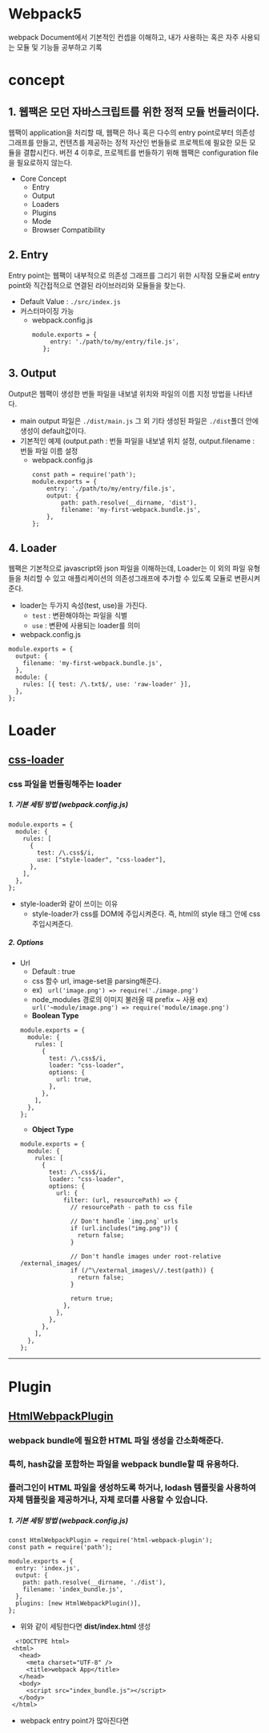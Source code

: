 # Webpack5
webpack Document에서 기본적인 컨셉을 이해하고, 내가 사용하는 혹은 자주 사용되는 모듈 및 기능들 공부하고 기록


# concept
## 1. 웹팩은 모던 자바스크립트를 위한 정적 모듈 번들러이다.
웹팩이 application을 처리할 때, 웹팩은 하나 혹은 다수의 entry point로부터 의존성 그래프를 만들고, 컨텐츠를 제공하는 정적 자산인 번들들로 프로젝트에 필요한 모든 모듈을 결합시킨다.
버전 4 이후로, 프로젝트를 번들하기 위해 웹팩은 configuration file을 필요로하지 않는다.
* Core Concept
    * Entry
    * Output
    * Loaders
    * Plugins
    * Mode
    * Browser Compatibility
## 2. Entry
Entry point는 웹팩이 내부적으로 의존성 그래프를 그리기 위한 시작점 모듈로써 entry point와 직간접적으로 연결된 라이브러리와 모듈들을 찾는다.
* Default Value : ```./src/index.js```
* 커스터마이징 가능
    * webpack.config.js 
      ```
      module.exports = {
           entry: './path/to/my/entry/file.js',
         }; 
      ```
## 3. Output
Output은 웹팩이 생성한 번들 파일을 내보낼 위치와 파일의 이름 지정 방법을 나타낸다.
* main output 파일은 ```./dist/main.js``` 그 외 기타 생성된 파일은 ```./dist```폴더 안에 생성이 default값이다.
* 기본적인 예제 (output.path : 번들 파일을 내보낼 위치 설정, output.filename : 번들 파일 이름 설정
    * webpack.config.js
      ```
      const path = require('path');
      module.exports = {
          entry: './path/to/my/entry/file.js',
          output: {
              path: path.resolve(__dirname, 'dist'),
              filename: 'my-first-webpack.bundle.js',
          },
      };
      ```
## 4. Loader
웹팩은 기본적으로 javascript와 json 파일을 이해하는데, Loader는 이 외의 파일 유형들을 처리할 수 있고 애플리케이션의 의존성그래프에 추가할 수 있도록 모듈로 변환시켜준다.
* loader는 두가지 속성(test, use)을 가진다.
    * ```test``` : 변환해야하는 파일을 식별
    * ```use``` : 변환에 사용되는 loader를 의미
* webpack.config.js
```
module.exports = {
  output: {
    filename: 'my-first-webpack.bundle.js',
  },
  module: {
    rules: [{ test: /\.txt$/, use: 'raw-loader' }],
  },
};
```

# Loader 
## [css-loader](https://webpack.js.org/loaders/css-loader/)
### css 파일을 번들링해주는 loader

##### 1. 기본 세팅 방법 (webpack.config.js)
```
module.exports = {
  module: {
    rules: [
      {
        test: /\.css$/i,
        use: ["style-loader", "css-loader"],
      },
    ],
  },
};
```
* style-loader와 같이 쓰이는 이유
   * style-loader가 css를 DOM에 주입시켜준다. 즉, html의 style 태그 안에 css 주입시켜준다.

##### 2. Options
* Url
    * Default : true
    * css 함수 url, image-set을 parsing해준다.
    * ex) <code> url('image.png') => require('./image.png') </code>
    * node_modules 경로의 이미지 불러올 때 prefix ~ 사용 ex) <code> url('~module/image.png') => require('module/image.png') </code> 
    * <b> Boolean Type </b>
    ```
    module.exports = {
      module: {
        rules: [
          {
            test: /\.css$/i,
            loader: "css-loader",
            options: {
              url: true,
            },
          },
        ],
      },
    };
    ```
    * <b> Object Type </b>
    ```
    module.exports = {
      module: {
        rules: [
          {
            test: /\.css$/i,
            loader: "css-loader",
            options: {
              url: {
                filter: (url, resourcePath) => {
                  // resourcePath - path to css file

                  // Don't handle `img.png` urls
                  if (url.includes("img.png")) {
                    return false;
                  }

                  // Don't handle images under root-relative /external_images/
                  if (/^\/external_images\//.test(path)) {
                    return false;
                  }

                  return true;
                },
              },
            },
          },
        ],
      },
    };
    ```
    
 - - - 
 # Plugin
 ## [HtmlWebpackPlugin](https://webpack.js.org/plugins/html-webpack-plugin)
 ### webpack bundle에 필요한 HTML 파일 생성을 간소화해준다.
 ### 특히, hash값을 포함하는 파일을 webpack bundle할 때 유용하다. 
 ### 플러그인이 HTML 파일을 생성하도록 하거나, lodash 템플릿을 사용하여 자체 템플릿을 제공하거나, 자체 로더를 사용할 수 있습니다.
 
 ##### 1. 기본 세팅 방법 (webpack.config.js)
  ```
  const HtmlWebpackPlugin = require('html-webpack-plugin');
  const path = require('path');

  module.exports = {
    entry: 'index.js',
    output: {
      path: path.resolve(__dirname, './dist'),
      filename: 'index_bundle.js',
    },
    plugins: [new HtmlWebpackPlugin()],
  };
  ```
 * 위와 같이 세팅한다면 <b> dist/index.html </b> 생성
 ```
   <!DOCTYPE html>
  <html>
    <head>
      <meta charset="UTF-8" />
      <title>webpack App</title>
    </head>
    <body>
      <script src="index_bundle.js"></script>
    </body>
  </html>
 ```
 * webpack entry point가 많아진다면 <script>태그 안에 모두 포함된채로 html 생성
 * MiniCssExtractPlugin에서 추출된 CSS와 같이 webpack의 output에 CSS파일이 있다면 <head>태그 안에 <link>태그로 삽입된다.
 
